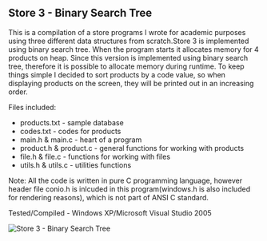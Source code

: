## Store 3 - Binary Search Tree

This is a compilation of a store programs I wrote for academic purposes using three different data structures from scratch.Store 3 is implemented using binary search tree. When the program starts it allocates memory for 4 products on heap. Since this version is implemented using binary  search tree, therefore it is possible to allocate memory during runtime. To keep things simple I decided to sort products by a code value, so when displaying products on the screen, they will be printed out in an increasing order.

Files included:
* products.txt - sample database
* codes.txt - codes for products
* main.h & main.c - heart of a program
* product.h & product.c - general functions for working with products
* file.h & file.c - functions for working with files
* utils.h & utils.c - utilities functions

Note: All the code is written in pure C programming language, however header file conio.h is inlcuded in this program(windows.h is also included for rendering reasons), which is not part of ANSI C standard.

Tested/Compiled - Windows XP/Microsoft Visual Studio 2005

<!--![screenshot](https://github.com/markokosir/store3binarysearchtree/blob/master/readmeScreenshot.JPG)-->

![Store 3 - Binary Search Tree](http://www.planetsourcecode.com/Upload_PSC/ScreenShots/PIC20075211731133815.JPG "Store 3 - Binary Search Tree")
